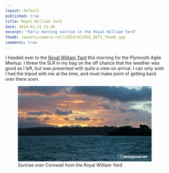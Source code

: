 ```yaml
---
layout: default
published: true
title: Royal William Yard
date: 2014-01-21 11:30
excerpt: "Early morning sunrise in the Royal William Yard"
thumb: /assets/camera-roll/2014/01/DSC_8371_thumb.jpg
comments: true
---
```


I headed over to the [Royal William Yard](http://www.royalwilliamyardharbour.co.uk/ "The Royal William Yard harbour") this morning for the Plymouth Agile Meetup. I threw the SLR in my bag on the off chance that the weather was good as I left, but was presented with quite a view on arrival. I can only wish I had the tripod with me at the time, and must make point of getting back over there soon.

<figure>
    <img src="/assets/camera-roll/2014/01/DSC_8371.jpg" alt="Sunrise over Cornwall from the Royal William Yard" />
    <figcaption>Sunrise over Cornwall from the Royal William Yard</figcaption>
</figure>
